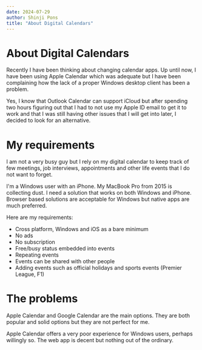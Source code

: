 ```yaml
---
date: 2024-07-29
author: Shinji Pons
title: "About Digital Calendars"
---
```


# About Digital Calendars

Recently I have been thinking about changing calendar apps. Up until now, I have been using Apple Calendar which was adequate but I have been complaining how the lack of a proper Windows desktop client has been a problem.

Yes, I know that Outlook Calendar can support iCloud but after spending two hours figuring out that I had to not use my Apple ID email to get it to work and that I was still having other issues that I will get into later, I decided to look for an alternative.

# My requirements

I am not a very busy guy but I rely on my digital calendar to keep track of few meetings, job interviews, appointments and other life events that I do not want to forget.

I'm a Windows user with an iPhone. My MacBook Pro from 2015 is collecting dust. I need a solution that works on both Windows and iPhone. Browser based solutions are acceptable for Windows but native apps are much preferred.

Here are my requirements:
- Cross platform, Windows and iOS as a bare minimum
- No ads
- No subscription
- Free/busy status embedded into events
- Repeating events
- Events can be shared with other people
- Adding events such as official holidays and sports events (Premier League, F1)

# The problems

Apple Calendar and Google Calendar are the main options. They are both popular and solid options but they are not perfect for me.

Apple Calendar offers a very poor experience for Windows users, perhaps willingly so. The web app is decent but nothing out of the ordinary.
